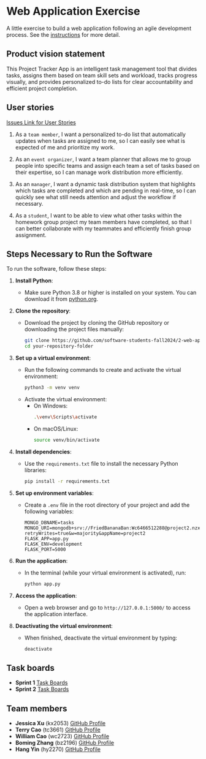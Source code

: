 # Web Application Exercise

A little exercise to build a web application following an agile development process. See the [instructions](instructions.md) for more detail.

## Product vision statement

This Project Tracker App is an intelligent task management tool that divides tasks, assigns them based on team skill sets and workload, tracks progress visually, and provides personalized to-do lists for clear accountability and efficient project completion.

## User stories
[Issues Link for User Stories](https://github.com/software-students-fall2024/2-web-app-n-a-j/issues)

1. As a `team member`, I want a personalized to-do list that automatically updates when tasks are assigned to me, so I can easily see what is expected of me and prioritize my work.

2. As an `event organizer`, I want a team planner that allows me to group people into specific teams and assign each team a set of tasks based on their expertise, so I can manage work distribution more efficiently.

3. As an `manager`, I want a dynamic task distribution system that highlights which tasks are completed and which are pending in real-time, so I can quickly see what still needs attention and adjust the workflow if necessary.

4. As a `student`, I want to be able to view what other tasks within the homework group project my team members have completed, so that I can better collaborate with my teammates and efficiently finish group assignment. 

## Steps Necessary to Run the Software

To run the software, follow these steps:

1. **Install Python**:
   - Make sure Python 3.8 or higher is installed on your system. You can download it from [python.org](https://www.python.org/downloads/).

2. **Clone the repository**:
   - Download the project by cloning the GitHub repository or downloading the project files manually:
     ```bash
     git clone https://github.com/software-students-fall2024/2-web-app-n-a-j
     cd your-repository-folder
     ```

3. **Set up a virtual environment**:
   - Run the following commands to create and activate the virtual environment:
     ```bash
     python3 -m venv venv
     ```
   - Activate the virtual environment:
     - On Windows:
       ```bash
       .\venv\Scripts\activate
       ```
     - On macOS/Linux:
       ```bash
       source venv/bin/activate
       ```

4. **Install dependencies**:
   - Use the `requirements.txt` file to install the necessary Python libraries:
     ```bash
     pip install -r requirements.txt
     ```

5. **Set up environment variables**:
   - Create a `.env` file in the root directory of your project and add the following variables:
     ```env
     MONGO_DBNAME=tasks
     MONGO_URI=mongodb+srv://FriedBananaBan:Wc6466512288@project2.nzxyf.mongodb.net/?retryWrites=true&w=majority&appName=project2
     FLASK_APP=app.py
     FLASK_ENV=development
     FLASK_PORT=5000
     ```

6. **Run the application**:
   - In the terminal (while your virtual environment is activated), run:
     ```bash
     python app.py
     ```

7. **Access the application**:
   - Open a web browser and go to `http://127.0.0.1:5000/` to access the application interface.

8. **Deactivating the virtual environment**:
   - When finished, deactivate the virtual environment by typing:
     ```bash
     deactivate
     ```

## Task boards

- **Sprint 1** [Task Boards](https://github.com/orgs/software-students-fall2024/projects/30)
- **Sprint 2** [Task Boards](https://github.com/orgs/software-students-fall2024/projects/49)

## Team members

- **Jessica Xu** (kx2053) [GitHub Profile](https://github.com/Jessicakk0711)
- **Terry Cao** (tc3661) [GitHub Profile](https://github.com/cao-exe)
- **William Cao** (wc2723) [GitHub Profile](https://github.com/FriedBananaBan)
- **Boming Zhang** (bz2196) [GitHub Profile](https://github.com/BomingZhang-coder)
- **Hang Yin** (hy2270) [GitHub Profile](https://github.com/Popilopi168)
